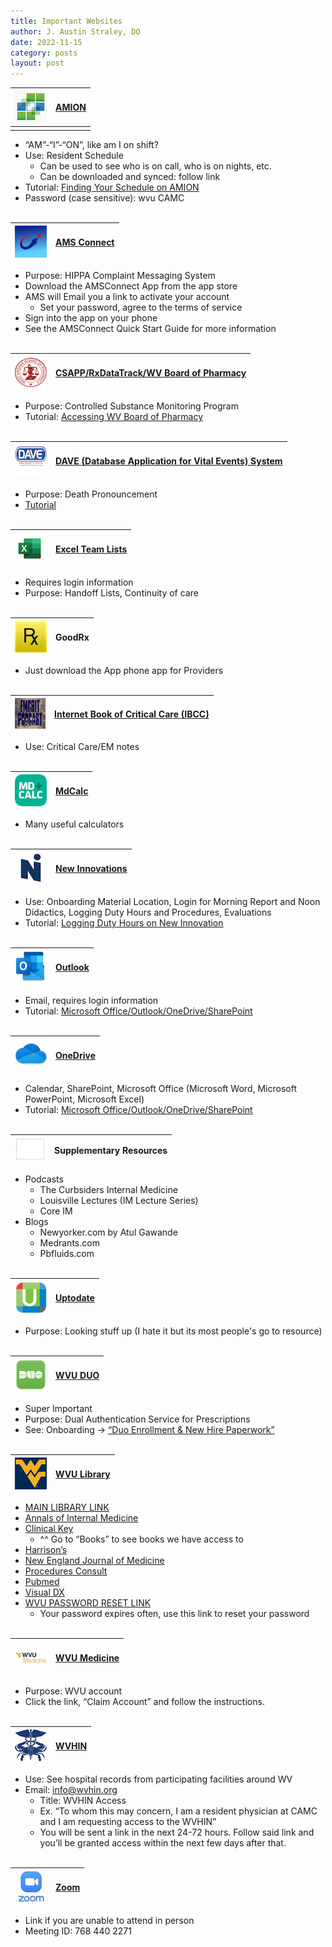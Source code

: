 ```yaml
---
title: Important Websites
author: J. Austin Straley, DO
date: 2022-11-15
category: posts
layout: post
---
```




| ![AMION](/assets/internguide/amionapppic.png) | [AMION][1] |
| ------- | ------- |
|   |   |

- “AM”-“I”-“ON”, like am I on shift?
- Use: Resident Schedule
    - Can be used to see who is on call, who is on nights, etc.
    - Can be downloaded and synced: follow link
- Tutorial: [Finding Your Schedule on AMION][7]
- Password (case sensitive): wvu CAMC<br><br>

|![AMS](/assets/internguide/amsapppic.png)|[AMS Connect][2]|
| ------- | ------- |

- Purpose: HIPPA Complaint Messaging System
- Download the AMSConnect App from the app store
- AMS will Email you a link to activate your account
    - Set your password, agree to the terms of service
- Sign into the app on your phone
- See the AMSConnect Quick Start Guide for more information<br><br>

|![WVBOP](/assets/internguide/wvbopapppic.png)|[CSAPP/RxDataTrack/WV Board of Pharmacy][3]|
| ------- | ------- |
- Purpose: Controlled Substance Monitoring Program
- Tutorial: [Accessing WV Board of Pharmacy][30]<br><br>

|![DAVE](/assets/internguide/daveapppic.png)|[DAVE (Database Application for Vital Events) System][4]|
| ------- | ------- |
- Purpose: Death Pronouncement
- [Tutorial][29]<br><br>

|![Excel](/assets/internguide/excelapppic.jpeg)|[Excel Team Lists][5]|
| ------- | ------- |
- Requires login information
- Purpose: Handoff Lists, Continuity of care<br><br>

|![GoodRx](/assets/internguide/goodrxapppic.png)|GoodRx|
| --- | --- |
- Just download the App phone app for Providers<br><br>

|![EMCRIT](/assets/internguide/emcritapppic.png)|[Internet Book of Critical Care (IBCC)][6]|
| ------- | ------- |
- Use: Critical Care/EM notes<br><br>

|![MDCalc](/assets/internguide/mdcalapppic.png)|[MdCalc][28]|
| ------- | ------- |
- Many useful calculators<br><br>

|![NewInnov](/assets/internguide/newinnovapppic.png)|[New Innovations][8]|
| ------- | ------- |
- Use: Onboarding Material Location, Login for Morning Report and Noon Didactics, Logging Duty Hours and Procedures, Evaluations
- Tutorial: [Logging Duty Hours on New Innovation][31]<br><br>

|![Outlook](/assets/internguide/outlookapppic.png)|[Outlook][9]|
| ------- | ------- |
- Email, requires login information
- Tutorial: [Microsoft Office/Outlook/OneDrive/SharePoint][11]<br><br>

|![OneDrive](/assets/internguide/onedriveapppic.jpeg)|[OneDrive][10]|
| ------- | ------- |
- Calendar, SharePoint, Microsoft Office (Microsoft Word, Microsoft PowerPoint, Microsoft Excel)
- Tutorial: [Microsoft Office/Outlook/OneDrive/SharePoint][11]<br><br>

|![Supplementary Resources](/assets/internguide/otherapppic.png)|Supplementary Resources|
| ------- | ------- |
- Podcasts
    - The Curbsiders Internal Medicine
    - Louisville Lectures (IM Lecture Series)
    - Core IM
- Blogs
    - Newyorker.com by Atul Gawande
    - Medrants.com
    - Pbfluids.com<br><br>

|![UpToDate](/assets/internguide/uptotdateapppic.png)|[Uptodate][12]|
| ------- | ------- |
- Purpose: Looking stuff up (I hate it but its most people's go to resource)<br><br>

|![Duo](/assets/internguide/duoapppic.png)|[WVU DUO][13]|
| ------- | ------- |
- Super Important
- Purpose: Dual Authentication Service for Prescriptions
- See: Onboarding -> [“Duo Enrollment & New Hire Paperwork”][14]<br><br>

|![WVU](/assets/internguide/wvuapppic.jpeg)|[WVU Library][27]|
| ------- | ------- |
- [MAIN LIBRARY LINK][26]
- [Annals of Internal Medicine][25]
- [Clinical Key][24]
    - ^^ Go to “Books” to see books we have access to
- [Harrison’s][23]
- [New England Journal of Medicine][22]
- [Procedures Consult][21]
- [Pubmed][20]
- [Visual DX][19]
- [WVU PASSWORD RESET LINK][18]
    - Your password expires often, use this link to reset your password<br><br>

|![WVUMED](/assets/internguide/wvumedapppic.jpeg)|[WVU Medicine][15]|
| ------- | ------- |
- Purpose: WVU account
- Click the link, “Claim Account” and follow the instructions.<br><br>

|![WVHIN](/assets/internguide/wvhinapppic.png)|[WVHIN][16]|
| ------- | ------- |
- Use: See hospital records from participating facilities around WV
- Email: info@wvhin.org
    - Title: WVHIN Access
    - Ex. “To whom this may concern, I am a resident physician at CAMC and I am requesting access to the WVHIN”
    - You will be sent a link in the next 24-72 hours. Follow said link and you’ll be granted access within the next few days after that.<br><br>

|![Zoom](/assets/internguide/zoomapppic.jpeg)|[Zoom][17]|
| ------- | ------- |
- Link if you are unable to attend in person
- Meeting ID: 768 440 2271<br><br>




[1]: https://www.amion.com/cgi-bin/ocs
[2]: https://account.amsconnectapp.com/login
[3]: https://www.csappwv.com/Account/Login.aspx?ReturnUrl=%2f
[4]: https://davewv.vitalchek.com/web/Logon.aspx
[5]: https://camcorg.sharepoint.com/:f:/r/sites/DPT_IAM_Internal_Medicine_Program_26296/Shared%20Documents/Med%20Service-ICU%20Team%20Lists?csf=1&web=1&e=4v9oTJ
[6]: https://emcrit.org/ibcc/toc/
[7]: https://youtu.be/hWwKKWS5No0
[8]: https://www.new-innov.com/login/Login.aspx
[9]: https://outlook.office.com/mail/
[10]: https://login.microsoftonline.com/
[11]: https://youtu.be/p6yKzWvLs74
[12]: https://www.uptodate.com/login
[13]: https://api-30013422.duosecurity.com/portal?code=21b4d5751036bfe5&akey=DA6CSOIIKNS6NKKMM3RG
[14]: https://guide.duo.com/enrollment
[15]: https://wvumedicine.org/login/
[16]: https://idp.crisphealth.org/#login
[17]: https://wvumdtv.zoom.us/j/7684402271?pwd=M3lnR25sY0lRaFIzTjFaZ1AveCtDQT09
[18]: https://login.wvu.edu/self-service
[19]: https://lib.wvu.edu/databases/connect.php?1444228039=INVS 
[20]: https://login.www.libproxy.wvu.edu/login?qurl=https%3a%2f%2fwww.ncbi.nlm.nih.gov%2fpubmed%3fholding%3dwvuhsclib_fft_ndi%26otool%3dwvuhsclib 
[21]: https://www-clinicalkey-com.www.libproxy.wvu.edu/#!/browse/procedures 
[22]: https://www-nejm-org.www.libproxy.wvu.edu/ 
[23]: https://lib.wvu.edu/databases/connect.php?1236803193=INVS 
[24]: https://www-clinicalkey-com.www.libproxy.wvu.edu/#!/ 
[25]: https://annals-org.www.libproxy.wvu.edu/aim 
[26]: https://login.www.libproxy.wvu.edu/menu 
[27]: https://login.www.libproxy.wvu.edu/login?qurl=https%3a%2f%2fwww.ncbi.nlm.nih.gov%2fpubmed%3fholding%3dwvuhsclib_fft_ndi%26otool%3dwvuhsclib
[28]: https://www.mdcalc.com/
[29]: https://sites.google.com/wv.gov/davetraining/home
[30]: https://youtu.be/PkuhbUnTKi4
[31]: https://youtu.be/dkpLhmxxwpU